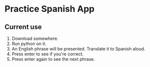 # Practice Spanish App

## Current use

1. Download somewhere.
2. Run python on it.
3. An English phrase will be presented. Translate it to Spanish aloud.
4. Press enter to see if you're correct.
5. Press enter again to see the next phrase.
